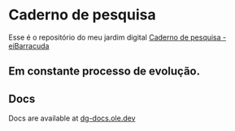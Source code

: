 # Caderno de pesquisa
Esse é o repositório do meu jardim digital [Caderno de pesquisa - eiBarracuda](https://pesquisa-eibarracuda.vercel.app)

Em constante processo de evolução.
---
## Docs
Docs are available at [dg-docs.ole.dev](https://dg-docs.ole.dev/)
